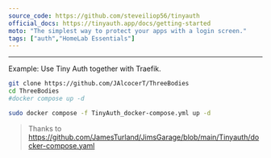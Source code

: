 ```yaml
---
source_code: https://github.com/steveiliop56/tinyauth
official_docs: https://tinyauth.app/docs/getting-started
moto: "The simplest way to protect your apps with a login screen."
tags: ["auth","HomeLab Essentials"]
---
```




---

Example: Use Tiny Auth together with Traefik.

```sh
git clone https://github.com/JAlcocerT/ThreeBodies
cd ThreeBodies
#docker compose up -d

sudo docker compose -f TinyAuth_docker-compose.yml up -d
```

> Thanks to https://github.com/JamesTurland/JimsGarage/blob/main/Tinyauth/docker-compose.yaml